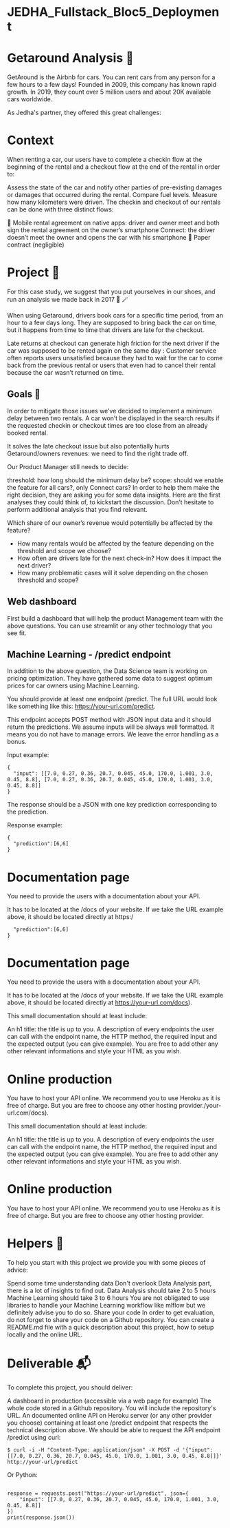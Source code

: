 # JEDHA_Fullstack_Bloc5_Deployment

# Getaround Analysis 🚗

GetAround is the Airbnb for cars. You can rent cars from any person for a few hours to a few days! Founded in 2009, this company has known rapid growth. In 2019, they count over 5 million users and about 20K available cars worldwide.

As Jedha's partner, they offered this great challenges:

# Context
When renting a car, our users have to complete a checkin flow at the beginning of the rental and a checkout flow at the end of the rental in order to:

Assess the state of the car and notify other parties of pre-existing damages or damages that occurred during the rental.
Compare fuel levels.
Measure how many kilometers were driven.
The checkin and checkout of our rentals can be done with three distinct flows:

📱 Mobile rental agreement on native apps: driver and owner meet and both sign the rental agreement on the owner’s smartphone
Connect: the driver doesn’t meet the owner and opens the car with his smartphone
📝 Paper contract (negligible)
# Project 🚧
For this case study, we suggest that you put yourselves in our shoes, and run an analysis we made back in 2017 🔮 🪄

When using Getaround, drivers book cars for a specific time period, from an hour to a few days long. They are supposed to bring back the car on time, but it happens from time to time that drivers are late for the checkout.

Late returns at checkout can generate high friction for the next driver if the car was supposed to be rented again on the same day : Customer service often reports users unsatisfied because they had to wait for the car to come back from the previous rental or users that even had to cancel their rental because the car wasn’t returned on time.

## Goals 🎯
In order to mitigate those issues we’ve decided to implement a minimum delay between two rentals. A car won’t be displayed in the search results if the requested checkin or checkout times are too close from an already booked rental.

It solves the late checkout issue but also potentially hurts Getaround/owners revenues: we need to find the right trade off.

Our Product Manager still needs to decide:

threshold: how long should the minimum delay be?
scope: should we enable the feature for all cars?, only Connect cars?
In order to help them make the right decision, they are asking you for some data insights. Here are the first analyses they could think of, to kickstart the discussion. Don’t hesitate to perform additional analysis that you find relevant.

Which share of our owner’s revenue would potentially be affected by the feature?
* How many rentals would be affected by the feature depending on the threshold and scope we choose?
* How often are drivers late for the next check-in? How does it impact the next driver?
* How many problematic cases will it solve depending on the chosen threshold and scope?
## Web dashboard
First build a dashboard that will help the product Management team with the above questions. You can use streamlit or any other technology that you see fit.

## Machine Learning - /predict endpoint
In addition to the above question, the Data Science team is working on pricing optimization. They have gathered some data to suggest optimum prices for car owners using Machine Learning.

You should provide at least one endpoint /predict. The full URL would look like something like this: https://your-url.com/predict.

This endpoint accepts POST method with JSON input data and it should return the predictions. We assume inputs will be always well formatted. It means you do not have to manage errors. We leave the error handling as a bonus.

Input example:

```
{
  "input": [[7.0, 0.27, 0.36, 20.7, 0.045, 45.0, 170.0, 1.001, 3.0, 0.45, 8.8], [7.0, 0.27, 0.36, 20.7, 0.045, 45.0, 170.0, 1.001, 3.0, 0.45, 8.8]]
}
```
The response should be a JSON with one key prediction corresponding to the prediction.

Response example:
```
{
  "prediction":[6,6]
}
```
# Documentation page
You need to provide the users with a documentation about your API.

It has to be located at the /docs of your website. If we take the URL example above, it should be located directly at https:/
```{
  "prediction":[6,6]
}
```
# Documentation page
You need to provide the users with a documentation about your API.

It has to be located at the /docs of your website. If we take the URL example above, it should be located directly at https://your-url.com/docs).

This small documentation should at least include:

An h1 title: the title is up to you.
A description of every endpoints the user can call with the endpoint name, the HTTP method, the required input and the expected output (you can give example).
You are free to add other any other relevant informations and style your HTML as you wish.

# Online production
You have to host your API online. We recommend you to use Heroku as it is free of charge. But you are free to choose any other hosting provider./your-url.com/docs).

This small documentation should at least include:

An h1 title: the title is up to you.
A description of every endpoints the user can call with the endpoint name, the HTTP method, the required input and the expected output (you can give example).
You are free to add other any other relevant informations and style your HTML as you wish.

# Online production
You have to host your API online. We recommend you to use Heroku as it is free of charge. But you are free to choose any other hosting provider.

# Helpers 🦮
To help you start with this project we provide you with some pieces of advice:

Spend some time understanding data
Don't overlook Data Analysis part, there is a lot of insights to find out.
Data Analysis should take 2 to 5 hours
Machine Learning should take 3 to 6 hours
You are not obligated to use libraries to handle your Machine Learning workflow like mlflow but we definitely advise you to do so.
Share your code
In order to get evaluation, do not forget to share your code on a Github repository. You can create a README.md file with a quick description about this project, how to setup locally and the online URL.

# Deliverable 📬
To complete this project, you should deliver:

A dashboard in production (accessible via a web page for example)
The whole code stored in a Github repository. You will include the repository's URL.
An documented online API on Heroku server (or any other provider you choose) containing at least one /predict endpoint that respects the technical description above. We should be able to request the API endpoint /predict using curl:

```$ curl -i -H "Content-Type: application/json" -X POST -d '{"input": [[7.0, 0.27, 0.36, 20.7, 0.045, 45.0, 170.0, 1.001, 3.0, 0.45, 8.8]]}' http://your-url/predict```

Or Python:
```import requests

response = requests.post("https://your-url/predict", json={
    "input": [[7.0, 0.27, 0.36, 20.7, 0.045, 45.0, 170.0, 1.001, 3.0, 0.45, 8.8]]
})
print(response.json())
```

